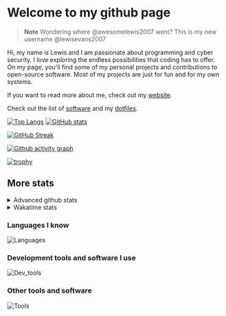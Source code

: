 # Welcome to my github page

> **Note**
> Wondering where @awesomelewis2007 went? This is my new username @lewisevans2007

Hi, my name is Lewis and I am passionate about programming and cyber security. I love exploring the endless possibilities that coding has to offer. On my page, you'll find some of my personal projects and contributions to open-source software. Most of my projects are just for fun and for my own systems.

If you want to read more about me, check out my [website](https://lewisevans2007.github.io/).

Check out the list of [software](https://github.com/lewisevans2007/lewisevans2007/blob/master/software.md) and my [dotfiles](https://github.com/lewisevans2007/dotfiles).

[![Top Langs](https://github-readme-stats.vercel.app/api/top-langs/?username=lewisevans2007&hide=html,css,jupyter%20notebook&langs_count=10&layout=donut&theme=transparent&exclude_repo=GPT-code-repository)](https://github.com/anuraghazra/github-readme-stats) 
[![GitHub stats](https://github-readme-stats.vercel.app/api?username=lewisevans2007&show_icons=true&theme=transparent)](https://github.com/anuraghazra/github-readme-stats)

[![GitHub Streak](https://streak-stats.demolab.com?user=Awesomelewis2007&theme=transparent)](https://git.io/streak-stats)

[![Github activity graph](https://github-readme-activity-graph.vercel.app/graph?username=lewisevans2007&theme=github-compact&area=true)](https://github.com/ashutosh00710/github-readme-activity-graph)

[![trophy](https://github-profile-trophy.vercel.app/?username=lewisevans2007&theme=darkhub)](https://github.com/ryo-ma/github-profile-trophy)

## More stats
<details close>
<summary>Advanced github stats</summary>
<br>
  
![Metrics](https://raw.githubusercontent.com/lewisevans2007/lewisevans2007/master/github-metrics.svg)
  
</details>

<details close>
<summary>Wakatime stats</summary>
<br>

<!--START_SECTION:waka-->

```txt
Python       31 mins         █████░░░░░░░░░░░░░░░░░░░░   19.85 %
Markdown     30 mins         █████░░░░░░░░░░░░░░░░░░░░   19.51 %
Bash         26 mins         ████░░░░░░░░░░░░░░░░░░░░░   16.53 %
Makefile     15 mins         ██▓░░░░░░░░░░░░░░░░░░░░░░   10.06 %
Text         14 mins         ██▒░░░░░░░░░░░░░░░░░░░░░░   09.29 %
JSON         10 mins         █▓░░░░░░░░░░░░░░░░░░░░░░░   06.84 %
CSV          7 mins          █▒░░░░░░░░░░░░░░░░░░░░░░░   04.68 %
Batchfile    5 mins          █░░░░░░░░░░░░░░░░░░░░░░░░   03.63 %
C#           3 mins          ▓░░░░░░░░░░░░░░░░░░░░░░░░   02.45 %
Other        2 mins          ▒░░░░░░░░░░░░░░░░░░░░░░░░   01.71 %
XAML         2 mins          ▒░░░░░░░░░░░░░░░░░░░░░░░░   01.60 %
HTML         1 min           ▒░░░░░░░░░░░░░░░░░░░░░░░░   01.16 %
INI          1 min           ▒░░░░░░░░░░░░░░░░░░░░░░░░   00.86 %
PowerShell   1 min           ▒░░░░░░░░░░░░░░░░░░░░░░░░   00.86 %
C++          0 secs          ░░░░░░░░░░░░░░░░░░░░░░░░░   00.36 %
```

<!--END_SECTION:waka-->
</details>

### Languages I know
![Languages](https://skillicons.dev/icons?i=python,cpp,cs,c,javascript,nodejs,dotnet,bash,css,html,rust)
### Development tools and software I use
![Dev_tools](https://skillicons.dev/icons?i=git,docker,github,googlecloud,vscode,visualstudio,raspberrypi,linux,powershell,replit)
### Other tools and software
![Tools](https://skillicons.dev/icons?i=blender,ps,pr,ai,xd,figma)
